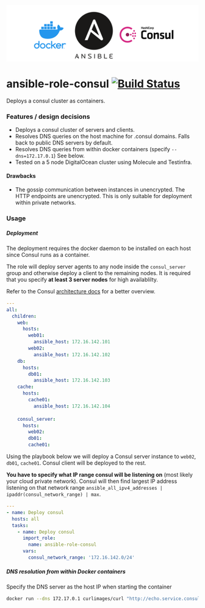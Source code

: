 ![logo](./logo.png)

# ansible-role-consul [![Build Status](https://ci.depode.com/api/badges/danihodovic/ansible-role-consul/status.svg)](https://ci.depode.com/danihodovic/ansible-role-consul)

Deploys a consul cluster as containers.

### Features / design decisions

- Deploys a consul cluster of servers and clients.
- Resolves DNS queries on the host machine for .consul domains. Falls back to public DNS servers by default.
- Resolves DNS queries from within docker containers (specify `--dns=172.17.0.1`) See below.
- Tested on a 5 node DigitalOcean cluster using Molecule and Testinfra.

#### Drawbacks
- The gossip communication between instances in unencrypted. The HTTP endpoints
    are unencrypted. This is only suitable for deployment within private
    networks.

### Usage

##### Deployment

The deployment requires the docker daemon to be installed on each host since
Consul runs as a container.

The role will deploy server agents to any node inside the `consul_server` group
and otherwise deploy a client to the remaining nodes. It is required that
you specify **at least 3 server nodes** for high availablilty.

Refer to the Consul [architecture docs](https://www.consul.io/docs/architecture) for a better overview.

```yaml
---
all:
  children:
    web:
      hosts:
        web01:
          ansible_host: 172.16.142.101
        web02:
          ansible_host: 172.16.142.102
    db:
      hosts:
        db01:
          ansible_host: 172.16.142.103
    cache:
      hosts:
        cache01:
          ansible_host: 172.16.142.104

    consul_server:
      hosts:
        web02:
        db01:
        cache01:
```

Using the playbook below we will deploy a Consul server instance to `web02`,
`db01`, `cache01`. Consul client will be deployed to the rest.

**You have to specify what IP range consul will be listening on** (most likely
your cloud private network). Consul will then find largest IP address listening
on that network range `ansible_all_ipv4_addresses | ipaddr(consul_network_range) | max`.

```yaml
---
- name: Deploy consul
  hosts: all
  tasks:
    - name: Deploy consul
      import_role:
        name: ansible-role-consul
      vars:
        consul_network_range: '172.16.142.0/24'
```

##### DNS resolution from within Docker containers

Specify the DNS server as the host IP when starting the container

```sh
docker run --dns 172.17.0.1 curlimages/curl "http://echo.service.consul:13000"
```

